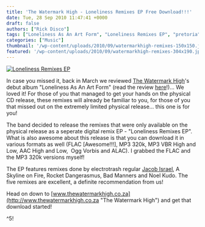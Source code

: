 ```yaml
---
title: 'The Watermark High - Loneliness Remixes EP Free Download!!!'
date: Tue, 28 Sep 2010 11:47:41 +0000
draft: false
authors: ["Rick Disco"]
tags: ["Loneliness As An Art Form", "Loneliness Remixes EP", "pretoria", "The Watermark High"]
categories: ["Music"]
thumbnail: '/wp-content/uploads/2010/09/watermarkhigh-remixes-150x150.jpg'
featured: '/wp-content/uploads/2010/09/watermarkhigh-remixes-304x190.jpg'
---
```


[![](/wp-content/uploads/2010/09/watermarkhigh-remixes.jpg "Loneliness Remixes EP")](/wp-content/uploads/2010/09/watermarkhigh-remixes.jpg)

In case you missed it, back in March we reviewed [The Watermark High](/artists/the-watermark-high/ "The Watermark High")'s debut album "Loneliness As An Art Form" (read the review [here](/2010/03/17/album-review-the-watermark-high-loneliness-as-an-art-form/ "The Watermark High - Loneliness As An Artform Review")!)... We loved it! For those of you that managed to get your hands on the physical CD release, these remixes will already be familiar to you, for those of you that missed out on the extremely limited physical release... this one is for you!

The band decided to release the remixes that were only available on the physical release as a seperate digital remix EP - "Loneliness Remixes EP". What is also awesome about this release is that you can download it in various formats as well (FLAC \[Awesome!!!\], MP3 320k, MP3 VBR High and Low, AAC High and Low,  Ogg Vorbis and ALAC). I grabbed the FLAC and the MP3 320k versions myself!

The EP features remixes done by electrotrash regular [Jacob Israel](/artists/jacob-israel "Jacob Israel"), A Skyline on Fire, Rocket Dangerasmus, Bad Manners and Noel Kudo. The five remixes are excellent, a definite recommendation from us!

Head on down to [www.thewatermarkhigh.co.za](http://www.thewatermarkhigh.co.za "The Watermark High") and get that download started!

^5!

